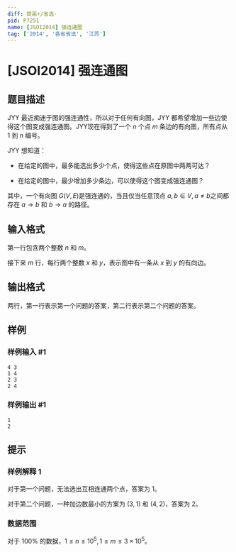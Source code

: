 ```yaml
---
diff: 提高+/省选-
pid: P7251
name: [JSOI2014] 强连通图
tag: ['2014', '各省省选', '江苏']
---
```

# [JSOI2014] 强连通图
## 题目描述

JYY 最近痴迷于图的强连通性，所以对于任何有向图，JYY 都希望增加一些边使得这个图变成强连通图。JYY现在得到了一个 $n$ 个点 $m$ 条边的有向图，所有点从 $1$ 到 $n$ 编号。

JYY 想知道：

- 在给定的图中，最多能选出多少个点，使得这些点在原图中两两可达？

- 在给定的图中，最少增加多少条边，可以使得这个图变成强连通图？

其中，一个有向图 $G(V,E)$是强连通的，当且仅当任意顶点 $a,b\in V,a\neq b$之间都存在 $a\to b$ 和 $b\to a$ 的路径。
## 输入格式

第一行包含两个整数 $n$ 和 $m$。

接下来 $m$ 行，每行两个整数 $x$ 和 $y$，表示图中有一条从 $x$ 到 $y$ 的有向边。
## 输出格式

两行，第一行表示第一个问题的答案，第二行表示第二个问题的答案。
## 样例

### 样例输入 #1
```
4 3
1 4
2 3
2 4
```
### 样例输出 #1
```
1
2
```
## 提示

### 样例解释 1

对于第一个问题，无法选出互相连通两个点，答案为 $1$。

对于第二个问题，一种加边数最小的方案为 $(3,1)$ 和 $(4,2)$，答案为 $2$。

### 数据范围

对于 $100\%$ 的数据，$1\leq n\leq 10^5,1\leq m\leq 3\times 10^5$。
